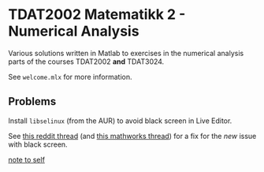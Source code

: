 # TDAT2002 Matematikk 2 - Numerical Analysis

Various solutions written in Matlab to exercises in the numerical analysis parts of the courses TDAT2002 **and** TDAT3024.

See `welcome.mlx` for more information.

## Problems

Install `libselinux` (from the AUR) to avoid black screen in Live Editor.

See
[this reddit thread](https://www.reddit.com/r/archlinux/comments/ichto5/cannot_install_matlab_r2020a_with_pango_146/g22yhne)
(and
[this mathworks thread](https://se.mathworks.com/matlabcentral/answers/475100-documentation-and-live-editor-shows-black-screen-on-linux))
for a fix for the _new_ issue with black screen.


[note to self](http://blue.math.buffalo.edu/sauer2py/)